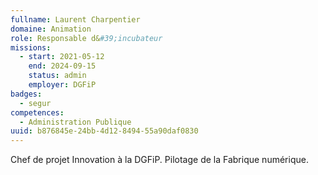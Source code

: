 ```yaml
---
fullname: Laurent Charpentier
domaine: Animation
role: Responsable d&#39;incubateur
missions:
  - start: 2021-05-12
    end: 2024-09-15
    status: admin
    employer: DGFiP
badges:
  - segur
competences:
  - Administration Publique
uuid: b876845e-24bb-4d12-8494-55a90daf0830
---
```

Chef de projet Innovation à la DGFiP. Pilotage de la Fabrique numérique.